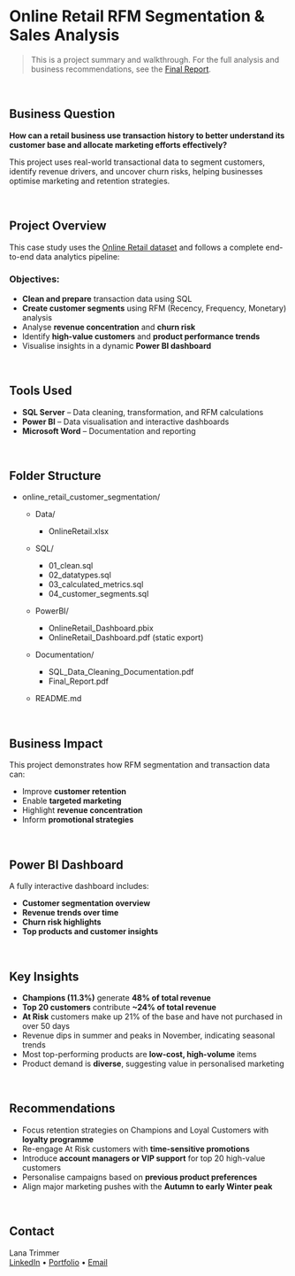 # Online Retail RFM Segmentation & Sales Analysis

> This is a project summary and walkthrough. For the full analysis and business recommendations, see the [Final Report](Documentation/Final_Report.pdf).
<br/>

## Business Question
**How can a retail business use transaction history to better understand its customer base and allocate marketing efforts effectively?**

This project uses real-world transactional data to segment customers, identify revenue drivers, and uncover churn risks, helping businesses optimise marketing and retention strategies.

<br/>

## Project Overview

This case study uses the [Online Retail dataset](https://archive.ics.uci.edu/dataset/352/online+retail) and follows a complete end-to-end data analytics pipeline:

### Objectives:
- **Clean and prepare** transaction data using SQL
- **Create customer segments** using RFM (Recency, Frequency, Monetary) analysis
- Analyse **revenue concentration** and **churn risk**
- Identify **high-value customers** and **product performance trends**
- Visualise insights in a dynamic **Power BI dashboard**

<br/>

## Tools Used
- **SQL Server** – Data cleaning, transformation, and RFM calculations  
- **Power BI** – Data visualisation and interactive dashboards  
- **Microsoft Word** – Documentation and reporting

<br/>

## Folder Structure

- online_retail_customer_segmentation/

  - Data/
    - OnlineRetail.xlsx

  - SQL/
    - 01_clean.sql
    - 02_datatypes.sql
    - 03_calculated_metrics.sql
    - 04_customer_segments.sql
      
  - PowerBI/
    - OnlineRetail_Dashboard.pbix
    - OnlineRetail_Dashboard.pdf (static export)

  - Documentation/
    - SQL_Data_Cleaning_Documentation.pdf
    - Final_Report.pdf

  - README.md

<br/>

## Business Impact

This project demonstrates how RFM segmentation and transaction data can:
- Improve **customer retention**
- Enable **targeted marketing**
- Highlight **revenue concentration**
- Inform **promotional strategies**

<br/>


## Power BI Dashboard

A fully interactive dashboard includes:
- **Customer segmentation overview**
- **Revenue trends over time**
- **Churn risk highlights**
- **Top products and customer insights**

<br/>

## Key Insights

- **Champions (11.3%)** generate **48% of total revenue**  
- **Top 20 customers** contribute **~24% of total revenue**  
- **At Risk** customers make up 21% of the base and have not purchased in over 50 days  
- Revenue dips in summer and peaks in November, indicating seasonal trends  
- Most top-performing products are **low-cost, high-volume** items  
- Product demand is **diverse**, suggesting value in personalised marketing

<br/>

## Recommendations

- Focus retention strategies on Champions and Loyal Customers with **loyalty programme**
- Re-engage At Risk customers with **time-sensitive promotions**
- Introduce **account managers or VIP support** for top 20 high-value customers
- Personalise campaigns based on **previous product preferences**
- Align major marketing pushes with the **Autumn to early Winter peak**

<br/>

## Contact

Lana Trimmer<br/>
[LinkedIn](https://www.linkedin.com/in/lana-t-861549342/) • [Portfolio](#) • [Email](lana.trimmer32@gmail.com)



